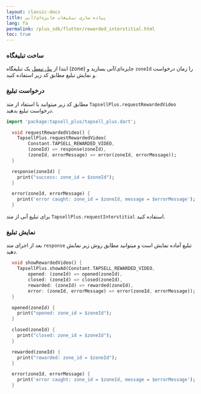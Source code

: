 ```yaml
---
layout: classic-docs
title: پیاده سازی تبلیغات جایزه‌ای/آنی
lang: fa
permalink: /plus_sdk/flutter/rewarded_interstitial.html
toc: true
---
```

### ساخت تبلیغگاه
ابتدا از [پنل تپسل](https://dashboard.tapsell.ir/) یک تبلیغگاه (zone) جایزه‌ای/آنی بسازید و `zoneId` را زمان درخواست و نمایش تبلیغ مطابق کد زیر استفاده کنید.

### درخواست تبلیغ
مطابق کد زیر میتوانید با استفاد از متد `TapsellPlus.requestRewardedVideo` درخواست تبلیغ بدهید.
```dart
import 'package:tapsell_plus/tapsell_plus.dart';

  void requestRewardedVideo() {
    TapsellPlus.requestRewardedVideo(
        Constant.TAPSELL_REWARDED_VIDEO,
        (zoneId) => response(zoneId),
        (zoneId, errorMessage) => error(zoneId, errorMessage));
  }

  response(zoneId) {
    print("success: zone_id = $zoneId");
  }

  error(zoneId, errorMessage) {
    print('error caught: zone_id = $zoneId, message = $errorMessage');
  }
```

برای تبلیغ آنی از متد `TapsellPlus.requestInterstitial` استفاده کنید.


### نمایش تبلیغ
بعد از اجرای متد `response` تبلیغ آماده نمایش است و میتوانید مطابق روش زیر نمایش دهید.

```dart
  void showRewardedVideo() {
    TapsellPlus.showAd(Constant.TAPSELL_REWARDED_VIDEO,
        opened: (zoneId) => opened(zoneId),
        closed: (zoneId) => closed(zoneId),
        rewarded: (zoneId) => rewarded(zoneId),
        error: (zoneId, errorMessage) => error(zoneId, errorMessage));
  }

  opened(zoneId) {
    print("opened: zone_id = $zoneId");
  }

  closed(zoneId) {
    print("closed: zone_id = $zoneId");
  }

  rewarded(zoneId) {
    print("rewarded: zone_id = $zoneId");
  }

  error(zoneId, errorMessage) {
    print('error caught: zone_id = $zoneId, message = $errorMessage');
  }
  ```